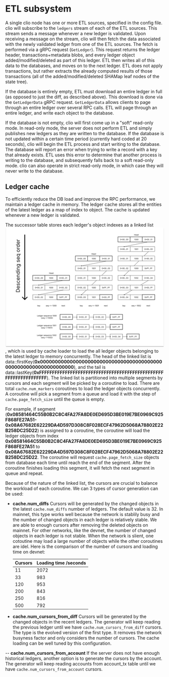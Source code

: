 # ETL subsystem

A single clio node has one or more ETL sources, specified in the config
file. clio will subscribe to the `ledgers` stream of each of the ETL
sources. This stream sends a message whenever a new ledger is validated. Upon
receiving a message on the stream, clio will then fetch the data associated
with the newly validated ledger from one of the ETL sources. The fetch is
performed via a gRPC request (`GetLedger`). This request returns the ledger
header, transactions+metadata blobs, and every ledger object
added/modified/deleted as part of this ledger. ETL then writes all of this data
to the databases, and moves on to the next ledger. ETL does not apply
transactions, but rather extracts the already computed results of those
transactions (all of the added/modified/deleted SHAMap leaf nodes of the state
tree).

If the database is entirely empty, ETL must download an entire ledger in full
(as opposed to just the diff, as described above). This download is done via the
`GetLedgerData` gRPC request. `GetLedgerData` allows clients to page through an
entire ledger over several RPC calls. ETL will page through an entire ledger,
and write each object to the database.

If the database is not empty, clio will first come up in a "soft"
read-only mode. In read-only mode, the server does not perform ETL and simply
publishes new ledgers as they are written to the database. 
If the database is not updated within a certain time period
(currently hard coded at 20 seconds), clio will begin the ETL
process and start writing to the database. The database will report an error when
trying to write a record with a key that already exists. ETL uses this error to
determine that another process is writing to the database, and subsequently
falls back to a soft read-only mode. clio can also operate in strict
read-only mode, in which case they will never write to the database.

## Ledger cache
To efficiently reduce the DB load and improve the RPC performance, we maintain a ledger cache in memory. The ledger cache stores all the entities of the latest ledger as a map of index to object. The cache is updated whenever a new ledger is validated.

The successor table stores each ledger's object indexes as a linked list 
![Successor Table Trace Diagram](https://raw.githubusercontent.com/Shoukozumi/clio/9b2ea3efb6b164b02e9a5f0ef6717065a70f078c/src/backend/README.png),
which is used by cache loader to load the all ledger objects belonging to the latest ledger to memory concurrently.
The head of the linked list is data::firstKey(**0x0000000000000000000000000000000000000000000000000000000000000000**), and the tail is data::lastKey(**0xFFFFFFFFFFFFFFFFFFFFFFFFFFFFFFFFFFFFFFFFFFFFFFFFFFFFFFFFFFFFFFFF**). The linked list is partitioned into
multiple segments by cursors and each segment will be picked by a coroutine to load. There are total `cache.num_markers` coroutines to load the ledger objects concurrently. A coroutine will pick a segment from a queue and load it with the step of `cache.page_fetch_size` until the queue is empty.


For example, if segment
(**0x08581464C55B0B2C8C4FA27FA8DE0ED695D3BE019E7BE0969C925F868FE27A51-0x08A67682E62229DA4D597D308C8F028ECF47962D5068A78802E22B258DC25D22**)
is assigned to a coroutine, the coroutine will load the ledger objects from index
**0x08581464C55B0B2C8C4FA27FA8DE0ED695D3BE019E7BE0969C925F868FE27A51** to
**0x08A67682E62229DA4D597D308C8F028ECF47962D5068A78802E22B258DC25D22**. The coroutine will request `cache.page_fetch_size`
objects from database each time until reach the end of the segment. After the coroutine finishes loading this
segment, it will fetch the next segment in queue and repeat.
 
Because of the nature of the linked list, the cursors are crucial to balance the workload of each
coroutine. We can 3 types of cursor generation can be used:

- **cache.num_diffs**
Cursors will be generated by the changed objects in the latest `cache.num_diffs` number of ledgers. The default value is 32. In mainnet, this type works well because the network is stablily busy and the number of changed objects in each ledger is relatively stable. We are able to enough cursors after removing the deleted objects on mainnet. For other networks, like the devnet, the number of changed objects in each ledger is not stable. When the network is slient, one cotoutine may load a large number of objects while the other coroutines are idel.
Here is the comparison of the number of cursors and loading time on devnet:

    | Cursors | Loading time /seconds |
    | --- | --- |
    | 11 | 2072 |
    | 33 | 983  |
    | 120 | 953 |
    | 200 | 843 |
    | 250 | 816 |
    | 500 | 792 |

- **cache.num_cursors_from_diff**
Cursors will be generated by the changed objects in the recent ledgers. The generator will keep reading the previous ledger until we have `cache.num_cursors_from_diff` cursors. The type is the evolved version of the first type. It removes the network busyness factor and only considers the number of cursors. The cache loading can be well tuned by this configuration.

-- **cache.num_cursors_from_account**
If the server does not have enough historical ledgers, another option is to generate the cursors by the account. The generator will keep reading accounts from account_tx table until we have `cache.num_cursors_from_account` cursors. 

